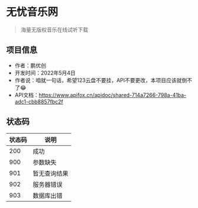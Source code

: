 # 无忧音乐网

> 海量无版权音乐在线试听下载

## 项目信息

- 作者：鹏优创
- 开发时间：2022年5月4日
- 作者说：咱就一句话，希望123云盘不要挂，API不要更改，本项目应该就倒不了😂
- API文档：https://www.apifox.cn/apidoc/shared-714a7266-798a-41ba-adc1-cbb8857fbc2f

## 状态码

| 状态码 | 说明         |
| ------ | ------------ |
| 200    | 成功         |
| 900    | 参数缺失     |
| 901    | 暂无查询结果 |
| 902    | 服务器错误   |
| 903    | 数据库出错   |